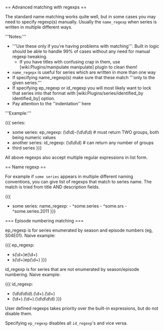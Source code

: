 == Advanced matching with regexps ==

The standard name matching works quite well, but in some cases you may need to specify regexp(s) manually. Usually the `name_regexp` when series is written in multiple different ways.

'''Notes:'''
 
 * '''Use these only if you're having problems with matching'''. Built in logic should be able to handle 99% of cases without any need for manual regexp tweaking.
   * If you have titles with confusing crap in them, use [wiki:Plugins/manipulate manipulate] plugin to clean them!
 * `name_regepx` is useful for series which are written in more than one way
 * If specifying name_regexp(s) make sure that these match '''only to the given series.'''
 * If specifying ep_regexp or id_regexp you will most likely want to lock that series into that format with [wiki:Plugins/series/identified_by identified_by] option.
 * Pay attention to the ''indentation'' here

'''Example:'''

{{{
series:
  - some series:
      ep_regexp: (\d\d)-(\d\d\d)     # must return TWO groups, both being numeric values
  - another series:
      id_regexp: (\d\d\d)            # can return any number of groups
  - third series
}}}

All above regexps also accept multiple regular expressions in list form.

== Name regexp ==

For example if `some series` appears in multiple different naming conventions, you can give list of regexps that match to series name. The match is tried from title AND description fields.

{{{
- some series:
    name_regexp:
      - ^some.series
      - ^some.srs
      - ^some.series.2011
}}}

=== Episode numbering matching ===

ep_regexp is for series enumerated by season and episode numbers (eg, S04E01). Naive example:

{{{
ep_regexp:
  - s(\d+)e(\d+)
  - s(\d+)ep(\d+)
}}}

id_regexp is for series that are not enumerated by season/episode numbering. Naive example:

{{{
id_regexp:
  - (\d\d\d\d).(\d+).(\d+)
  - (\d+).(\d+).(\d\d\d\d)
}}}

User defined regexps takes priority over the built-in expressions, but do not disable them.

Specifying `ep_regexp` disables all `id_regexp`'s and vice versa.